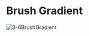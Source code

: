# Brush Gradient
![3-6BrushGradient](https://user-images.githubusercontent.com/45032222/212463782-07159bea-8612-4bf9-b078-92f1f4d4eaeb.png)
